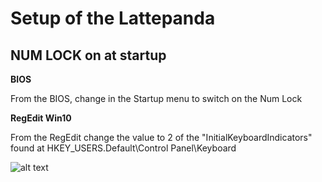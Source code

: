 # Setup of the Lattepanda

## NUM LOCK on at startup

**BIOS**

From the BIOS, change in the Startup menu to switch on the Num Lock

**RegEdit Win10**

From the RegEdit change the value to 2 of the "InitialKeyboardIndicators" found at HKEY_USERS\.Default\Control Panel\Keyboard

![alt text](https://github.com/marclura/Radix-Escape-Rooms/raw/master/Setup%20process/num_lock_win10_setup.png "Num lock win10 regedit")
